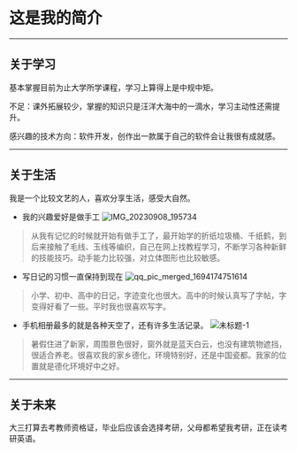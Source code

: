 # 这是我的简介
---
## 关于学习
基本掌握目前为止大学所学课程，学习上算得上是中规中矩。

不足：课外拓展较少，掌握的知识只是汪洋大海中的一滴水，学习主动性还需提升。

感兴趣的技术方向：软件开发，创作出一款属于自己的软件会让我很有成就感。

----
## 关于生活
我是一个比较文艺的人，喜欢分享生活，感受大自然。

- 我的兴趣爱好是做手工
  ![IMG_20230908_195734](https://github.com/shoppingaaa/shoppingaaa/assets/143972767/e8eea7d3-9295-4381-8032-850e866deebe)
> 从我有记忆的时候就开始有做手工了，最开始学的折纸垃圾桶、千纸鹤，到后来接触了毛线、玉线等编织，自己在网上找教程学习，不断学习各种新鲜的技能技巧。动手能力比较强，对立体图形也比较敏感。
- 写日记的习惯一直保持到现在
  ![qq_pic_merged_1694174751614](https://github.com/shoppingaaa/shoppingaaa/assets/143972767/e908bc6b-83a5-4638-b1bd-d3b00eb6ab01)
> 小学、初中、高中的日记，字迹变化也很大。高中的时候认真写了字帖，字变得好看了一些。平时我也很喜欢写字。
- 手机相册最多的就是各种天空了，还有许多生活记录。
![未标题-1](https://github.com/shoppingaaa/shoppingaaa/assets/143972767/d67ad94d-ebdb-4ad8-9dd1-dc0675e40dd2)
> 暑假住进了新家，周围景色很好，窗外就是蓝天白云，也没有建筑物遮挡，很适合养老。很喜欢我的家乡德化，环境特别好，还是中国瓷都。我家的位置就是德化环境好中之好。

---
## 关于未来
大三打算去考教师资格证，毕业后应该会选择考研，父母都希望我考研，正在读考研英语。
